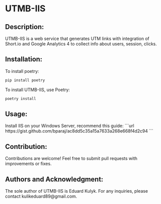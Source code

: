 # UTMB-IIS

## Description:
UTMB-IIS is a web service that generates UTM links with integration of Short.io and Google Analytics 4
to collect info about users, session, clicks.

## Installation:
To install poetry:
```bash
pip install poetry
```
To install UTMB-IIS, use Poetry:
```bash
poetry install
```
<h2>Usage:</h2>
Install IIS on your Windows Server, recommend this guide:
```url
https://gist.github.com/bparaj/ac8dd5c35a15a7633a268e668f4d2c94
```
<h2>Contribution:</h2>
Contributions are welcome! Feel free to submit pull requests with improvements or fixes.
<h2>Authors and Acknowledgment:</h2>
The sole author of UTMB-IIS is Eduard Kulyk. For any inquiries, please contact kulikeduard89@gmail.com.
